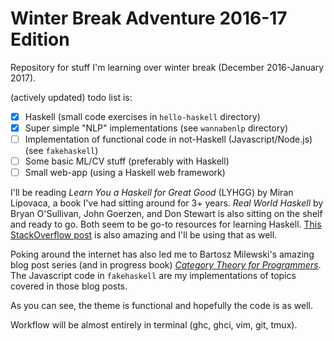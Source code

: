 # Winter Break Adventure 2016-17 Edition

Repository for stuff I'm learning over winter break (December 2016-January
2017).

(actively updated) todo list is:
 - [x] Haskell (small code exercises in `hello-haskell` directory)
 - [x] Super simple "NLP" implementations (see `wannabenlp` directory)
 - [ ] Implementation of functional code in not-Haskell (Javascript/Node.js)
       (see `fakehaskell`)
 - [ ] Some basic ML/CV stuff (preferably with Haskell)
 - [ ] Small web-app (using a Haskell web framework)

I'll be reading *Learn You a Haskell for Great Good* (LYHGG) by Miran
Lipovaca, a book I've had sitting around for 3+ years. *Real World Haskell* 
by Bryan O'Sullivan, John Goerzen, and Don Stewart is also sitting on the
shelf and ready to go. Both seem to be go-to resources for learning Haskell.
[This StackOverflow post](https://stackoverflow.com/questions/1012573/getting-started-with-haskell)
is also amazing and I'll be using that as well.

Poking around the internet has also led me to Bartosz Milewski's amazing
blog post series (and in progress book) *[Category Theory for Programmers](https://bartoszmilewski.com/2014/10/28/category-theory-for-programmers-the-preface/)*.
The Javascript code in `fakehaskell` are my implementations of topics covered
in those blog posts.

As you can see, the theme is functional and hopefully the code is as well.

Workflow will be almost entirely in terminal (ghc, ghci, vim, git, tmux).
